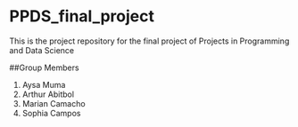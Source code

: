 # PPDS_final_project
This is the project repository for the final project of Projects in Programming and Data Science

##Group Members
1. Aysa Muma
2. Arthur Abitbol
3. Marian Camacho
4. Sophia Campos
